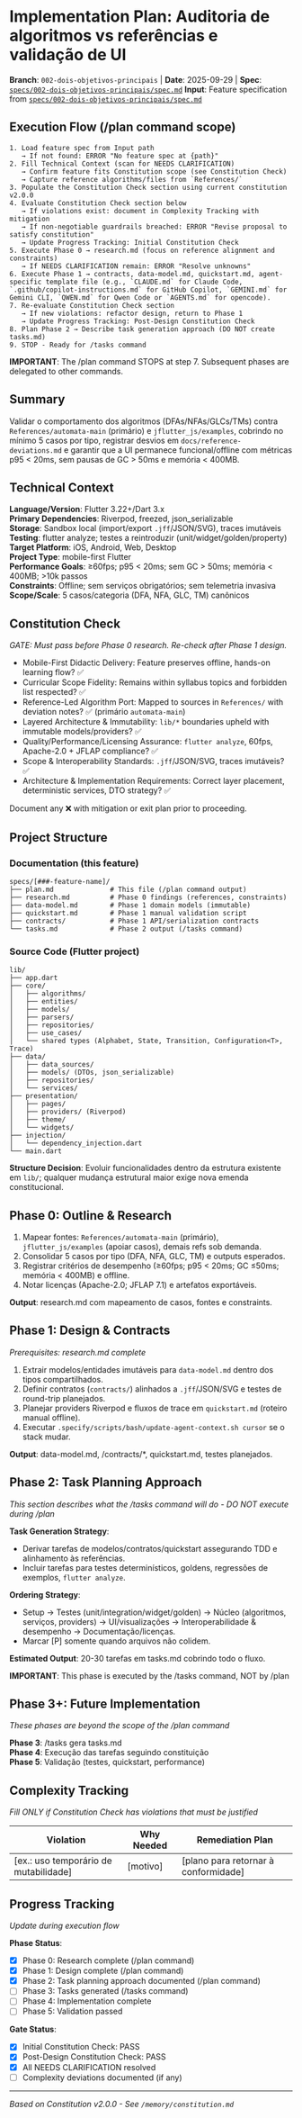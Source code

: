 
# Implementation Plan: Auditoria de algoritmos vs referências e validação de UI

**Branch**: `002-dois-objetivos-principais` | **Date**: 2025-09-29 | **Spec**: [`specs/002-dois-objetivos-principais/spec.md`](./spec.md)
**Input**: Feature specification from [`specs/002-dois-objetivos-principais/spec.md`](./spec.md)

## Execution Flow (/plan command scope)
```
1. Load feature spec from Input path
   → If not found: ERROR "No feature spec at {path}"
2. Fill Technical Context (scan for NEEDS CLARIFICATION)
   → Confirm feature fits Constitution scope (see Constitution Check)
   → Capture reference algorithms/files from `References/`
3. Populate the Constitution Check section using current constitution v2.0.0
4. Evaluate Constitution Check section below
   → If violations exist: document in Complexity Tracking with mitigation
   → If non-negotiable guardrails breached: ERROR "Revise proposal to satisfy constitution"
   → Update Progress Tracking: Initial Constitution Check
5. Execute Phase 0 → research.md (focus on reference alignment and constraints)
   → If NEEDS CLARIFICATION remain: ERROR "Resolve unknowns"
6. Execute Phase 1 → contracts, data-model.md, quickstart.md, agent-specific template file (e.g., `CLAUDE.md` for Claude Code, `.github/copilot-instructions.md` for GitHub Copilot, `GEMINI.md` for Gemini CLI, `QWEN.md` for Qwen Code or `AGENTS.md` for opencode).
7. Re-evaluate Constitution Check section
   → If new violations: refactor design, return to Phase 1
   → Update Progress Tracking: Post-Design Constitution Check
8. Plan Phase 2 → Describe task generation approach (DO NOT create tasks.md)
9. STOP - Ready for /tasks command
```

**IMPORTANT**: The /plan command STOPS at step 7. Subsequent phases are delegated to other commands.

## Summary
Validar o comportamento dos algoritmos (DFAs/NFAs/GLCs/TMs) contra `References/automata-main` (primário) e `jflutter_js/examples`, cobrindo no mínimo 5 casos por tipo, registrar desvios em `docs/reference-deviations.md` e garantir que a UI permanece funcional/offline com métricas p95 < 20ms, sem pausas de GC > 50ms e memória < 400MB.

## Technical Context
**Language/Version**: Flutter 3.22+/Dart 3.x  
**Primary Dependencies**: Riverpod, freezed, json_serializable  
**Storage**: Sandbox local (import/export `.jff`/JSON/SVG), traces imutáveis  
**Testing**: flutter analyze; testes a reintroduzir (unit/widget/golden/property)  
**Target Platform**: iOS, Android, Web, Desktop  
**Project Type**: mobile-first Flutter  
**Performance Goals**: ≥60fps; p95 < 20ms; sem GC > 50ms; memória < 400MB; >10k passos  
**Constraints**: Offline; sem serviços obrigatórios; sem telemetria invasiva  
**Scope/Scale**: 5 casos/categoria (DFA, NFA, GLC, TM) canônicos

## Constitution Check
*GATE: Must pass before Phase 0 research. Re-check after Phase 1 design.*

- Mobile-First Didactic Delivery: Feature preserves offline, hands-on learning flow? ✅
- Curricular Scope Fidelity: Remains within syllabus topics and forbidden list respected? ✅
- Reference-Led Algorithm Port: Mapped to sources in `References/` with deviation notes? ✅ (primário `automata-main`)
- Layered Architecture & Immutability: `lib/*` boundaries upheld with immutable models/providers? ✅
- Quality/Performance/Licensing Assurance: `flutter analyze`, 60fps, Apache-2.0 + JFLAP compliance? ✅
- Scope & Interoperability Standards: `.jff`/JSON/SVG, traces imutáveis? ✅
- Architecture & Implementation Requirements: Correct layer placement, deterministic services, DTO strategy? ✅

Document any ❌ with mitigation or exit plan prior to proceeding.

## Project Structure

### Documentation (this feature)
```
specs/[###-feature-name]/
├── plan.md              # This file (/plan command output)
├── research.md          # Phase 0 findings (references, constraints)
├── data-model.md        # Phase 1 domain models (immutable)
├── quickstart.md        # Phase 1 manual validation script
├── contracts/           # Phase 1 API/serialization contracts
└── tasks.md             # Phase 2 output (/tasks command)
```

### Source Code (Flutter project)
```
lib/
├── app.dart
├── core/
│   ├── algorithms/
│   ├── entities/
│   ├── models/
│   ├── parsers/
│   ├── repositories/
│   ├── use_cases/
│   └── shared types (Alphabet, State, Transition, Configuration<T>, Trace)
├── data/
│   ├── data_sources/
│   ├── models/ (DTOs, json_serializable)
│   ├── repositories/
│   └── services/
├── presentation/
│   ├── pages/
│   ├── providers/ (Riverpod)
│   ├── theme/
│   └── widgets/
├── injection/
│   └── dependency_injection.dart
└── main.dart
```

**Structure Decision**: Evoluir funcionalidades dentro da estrutura existente em `lib/`; qualquer mudança estrutural maior exige nova emenda constitucional.

## Phase 0: Outline & Research
1. Mapear fontes: `References/automata-main` (primário), `jflutter_js/examples` (apoiar casos), demais refs sob demanda.
2. Consolidar 5 casos por tipo (DFA, NFA, GLC, TM) e outputs esperados.
3. Registrar critérios de desempenho (≥60fps; p95 < 20ms; GC ≤50ms; memória < 400MB) e offline.
4. Notar licenças (Apache-2.0; JFLAP 7.1) e artefatos exportáveis.

**Output**: research.md com mapeamento de casos, fontes e constraints.

## Phase 1: Design & Contracts
*Prerequisites: research.md complete*

1. Extrair modelos/entidades imutáveis para `data-model.md` dentro dos tipos compartilhados.
2. Definir contratos (`contracts/`) alinhados a `.jff`/JSON/SVG e testes de round-trip planejados.
3. Planejar providers Riverpod e fluxos de trace em `quickstart.md` (roteiro manual offline).
4. Executar `.specify/scripts/bash/update-agent-context.sh cursor` se o stack mudar.

**Output**: data-model.md, /contracts/*, quickstart.md, testes planejados.

## Phase 2: Task Planning Approach
*This section describes what the /tasks command will do - DO NOT execute during /plan*

**Task Generation Strategy**:
- Derivar tarefas de modelos/contratos/quickstart assegurando TDD e alinhamento às referências.
- Incluir tarefas para testes determinísticos, goldens, regressões de exemplos, `flutter analyze`.

**Ordering Strategy**:
- Setup → Testes (unit/integration/widget/golden) → Núcleo (algoritmos, serviços, providers) → UI/visualizações → Interoperabilidade & desempenho → Documentação/licenças.
- Marcar [P] somente quando arquivos não colidem.

**Estimated Output**: 20-30 tarefas em tasks.md cobrindo todo o fluxo.

**IMPORTANT**: This phase is executed by the /tasks command, NOT by /plan

## Phase 3+: Future Implementation
*These phases are beyond the scope of the /plan command*

**Phase 3**: /tasks gera tasks.md  
**Phase 4**: Execução das tarefas seguindo constituição  
**Phase 5**: Validação (testes, quickstart, performance)

## Complexity Tracking
*Fill ONLY if Constitution Check has violations that must be justified*

| Violation | Why Needed | Remediation Plan |
|-----------|------------|------------------|
| [ex.: uso temporário de mutabilidade] | [motivo] | [plano para retornar à conformidade] |

## Progress Tracking
*Update during execution flow*

**Phase Status**:
- [x] Phase 0: Research complete (/plan command)
- [x] Phase 1: Design complete (/plan command)
- [x] Phase 2: Task planning approach documented (/plan command)
- [ ] Phase 3: Tasks generated (/tasks command)
- [ ] Phase 4: Implementation complete
- [ ] Phase 5: Validation passed

**Gate Status**:
- [x] Initial Constitution Check: PASS
- [x] Post-Design Constitution Check: PASS
- [x] All NEEDS CLARIFICATION resolved
- [ ] Complexity deviations documented (if any)

---
*Based on Constitution v2.0.0 - See `/memory/constitution.md`*
